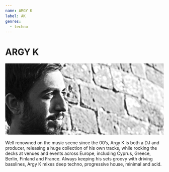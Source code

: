```yaml
---
name: ARGY K 
label: AK
genres:
  - techno
---
```


# ARGY K 

![](./assets/images/ArgyK.jpg)

Well renowned on the music scene since the 00’s, Argy K is both a DJ and producer, releasing a huge collection of his own tracks, while rocking the decks at venues and events across Europe, including Cyprus, Greece, Berlin, Finland and France. Always keeping his sets groovy with driving basslines, Argy K mixes deep techno, progressive house, minimal and acid.
